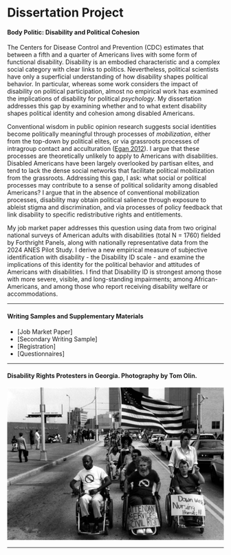 # Dissertation Project

#### Body Politic: Disability and Political Cohesion
The Centers for Disease Control and Prevention (CDC) estimates that between a fifth and a quarter of Americans lives with some form of functional disability. Disability is an embodied characteristic and a complex social category with clear links to politics. Nevertheless, political scientists have only a superficial understanding of how disability shapes political behavior. In particular, whereas some work considers the impact of disability on political participation, almost no empirical work has examined the implications of disability for political *psychology*. My dissertation addresses this gap by examining whether and to what extent disability shapes political identity and cohesion among disabled Americans.  

Conventional wisdom in public opinion research suggests social identities become politically meaningful through processes of *mobilization*, either from the top-down by political elites, or via grassroots processes of intragroup contact and acculturation ([Egan 2012](chrome-extension://efaidnbmnnnibpcajpcglclefindmkaj/https://as.nyu.edu/content/dam/nyu-as/faculty/documents/egan.bjps.2012.pdf)). I argue that these processes are theoretically unlikely to apply to Americans with disabilities. Disabled Americans have been largely overlooked by partisan elites, and tend to lack the dense social networks that facilitate political mobilization from the grassroots. Addressing this gap, I ask: what social or political processes may contribute to a sense of political solidarity among disabled Americans? I argue that in the absence of conventional mobilization processes, disability may obtain political salience through exposure to ableist stigma and discrimination, and via processes of policy feedback that link disability to specific redistributive rights and entitlements. 

My job market paper addresses this question using data from two original national surveys of American adults with disabilities (total N = 1760) fielded by Forthright Panels, along with nationally representative data from the 2024 ANES Pilot Study. I derive a new empirical measure of subjective identification with disability - the Disability ID scale - and examine the implications of this identity for the political behavior and attitudes of Americans with disabilities. I find that Disability ID is strongest among those with more severe, visible, and long-standing impairments; among African-Americans, and among those who report receiving disability welfare or accommodations. 

---- 

#### Writing Samples and Supplementary Materials

+ [Job Market Paper] 
+ [Secondary Writing Sample]
+ [Registration]
+ [Questionnaires]

----

#### Disability Rights Protesters in Georgia. Photography by Tom Olin.

![](Bob-Kafka-Georgia.jpg)

----
